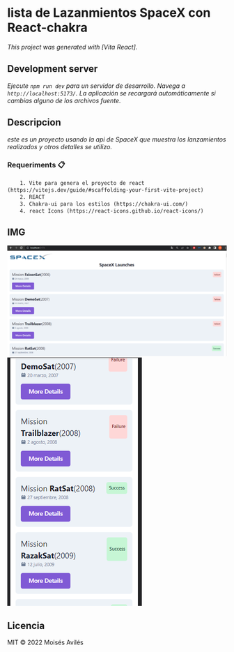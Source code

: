 # lista de Lazanmientos SpaceX con React-chakra

_This project was generated with [Vita React]._

## Development server

_Ejecute `npm run dev` para un servidor de desarrollo. Navega a `http://localhost:5173/`. La aplicación se recargará automáticamente si cambias alguno de los archivos fuente._

## Descripcion
 _este es un proyecto usando la api de SpaceX que muestra los lanzamientos realizados y otros detalles
se utilizo._

### Requeriments 📋

```
    1. Vite para genera el proyecto de react (https://vitejs.dev/guide/#scaffolding-your-first-vite-project)
    2. REACT
    3. Chakra-ui para los estilos (https://chakra-ui.com/)
    4. react Icons (https://react-icons.github.io/react-icons/)
```


## IMG
![List Launches](https://github.com/Moises56/listadeLazanmientos-React-chakra/blob/main/src/assets/ImagenV1.png)
![List Launches](https://github.com/Moises56/listadeLazanmientos-React-chakra/blob/main/src/assets/ImagenV2.png?raw=true)

## Licencia
MIT © 2022 Moisés Avilés
